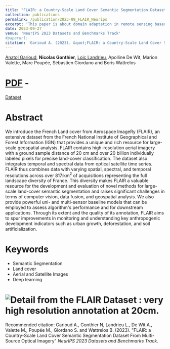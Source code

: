 ```yaml
---
title: "FLAIR: a Country-Scale Land Cover Semantic Segmentation Dataset From Multi-Source Optical Imagery"
collection: publications
permalink: /publication/2023-09_FLAIR_Neurips
excerpt: 'This paper is about domain adaptation in remote sensing based on using geographical coordinates of the patches.'
date: 2023-09-27
venue: 'NeurIPS 2023 Datasets and Benchmarks Track'
#paperurl: 
citation: 'Garioud A. (2023). &quot;FLAIR: a Country-Scale Land Cover Semantic Segmentation Dataset From Multi-Source Optical Imagery&quot; <i>NeurIPS Datasets and Benchmarks Track</i>.'
---
```


[Anatol Garioud](https://scholar.google.fr/citations?user=6c9QX2AAAAAJ&hl=fr), **Nicolas Gonthier**, [Loic Landrieu](https://loiclandrieu.com/), Apolline De Wit, Marion Valette, Marc Poupée, Sébastien Giordano and Boris Wattrelos

# [PDF](https://arxiv.org/pdf/2304.07750.pdf) - 
[Dataset](https://ignf.github.io/FLAIR/) 

Abstract
======

 We introduce the French Land cover from Aerospace ImageRy (FLAIR), an extensive dataset from the French National Institute of Geographical and Forest Information (IGN) that provides a unique and rich resource for large-scale geospatial analysis. FLAIR contains high-resolution aerial imagery with a ground sample distance of 20 cm and over 20 billion individually labeled pixels for precise land-cover classification. The dataset also integrates temporal and spectral data from optical satellite time series.  FLAIR thus combines data with varying spatial, spectral, and temporal resolutions across over 817\:km$^2$ of acquisitions representing the full landscape diversity of France. This diversity makes FLAIR a valuable resource for the development and evaluation of novel methods for large-scale land-cover semantic segmentation and raises significant challenges in terms of computer vision, data fusion, and geospatial analysis. We also provide powerful uni- and multi-sensor baseline models that can be employed to assess algorithm's performance and for downstream applications.  Through its extent and the quality of its annotation, FLAIR aims to spur improvements in monitoring and understanding key anthropogenic development indicators such as urban growth, deforestation, and soil artificialization.

Keywords
======
* Semantic Segmentation
* Land cover
* Aerial and Satellite Images
* Deep learning

# ![Detail from the FLAIR Dataset : very high resolution annotation at 20cm.](https://ngonthier.github.io/images/flair.jpg)

Recommended citation: Garioud A., Gonthier N, Landrieu L., De Wit A., Valette M., Poupée M., Giordano S. and Wattrelos B. (2023). "FLAIR: a Country-Scale Land Cover Semantic Segmentation Dataset From Multi-Source Optical Imagery" <i>NeurIPS 2023 Datasets and Benchmarks Track</i>.
